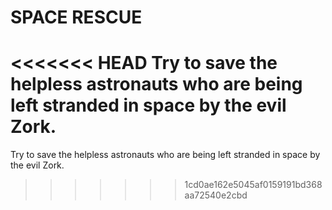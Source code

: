# SPACE RESCUE

<<<<<<< HEAD
Try to save the helpless astronauts who are being left stranded in space by the evil Zork.
=======
Try to save the helpless astronauts who are being left stranded in space by the evil Zork. 
>>>>>>> 1cd0ae162e5045af0159191bd368aa72540e2cbd


